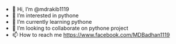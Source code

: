 - 👋 Hi, I’m @mdrakib1119
- 👀 I’m interested in pythone
- 🌱 I’m currently learning pythone
- 💞️ I’m looking to collaborate on pythone project
- 📫 How to reach me https://www.facebook.com/MDBadhan1119

<!---
mdrakib1119/mdrakib1119 is a ✨ special ✨ repository because its `README.md` (this file) appears on your GitHub profile.
You can click the Preview link to take a look at your changes.
--->
